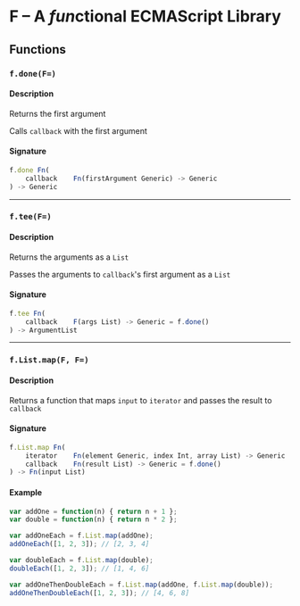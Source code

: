 # F – A *fun*ctional ECMAScript Library

## Functions


### ``f.done(F=)``
#### Description
Returns the first argument

Calls ``callback`` with the first argument

#### Signature
```js
f.done Fn(
    callback    Fn(firstArgument Generic) -> Generic
) -> Generic
```


---
### ``f.tee(F=)``
#### Description
Returns the arguments as a ``List``

Passes the arguments to ``callback``'s first argument as a ``List``

#### Signature
```js
f.tee Fn(
    callback    F(args List) -> Generic = f.done()
) -> ArgumentList
```


---
### ``f.List.map(F, F=)``
#### Description
Returns a function that maps ``input`` to ``iterator`` and passes the result to ``callback``

#### Signature
```js
f.List.map Fn(
    iterator    Fn(element Generic, index Int, array List) -> Generic
    callback    Fn(result List) -> Generic = f.done()
) -> Fn(input List)
```

#### Example
```js
var addOne = function(n) { return n + 1 };
var double = function(n) { return n * 2 };

var addOneEach = f.List.map(addOne);
addOneEach([1, 2, 3]); // [2, 3, 4]

var doubleEach = f.List.map(double);
doubleEach([1, 2, 3]); // [1, 4, 6]

var addOneThenDoubleEach = f.List.map(addOne, f.List.map(double));
addOneThenDoubleEach([1, 2, 3]); // [4, 6, 8]
```
